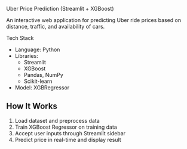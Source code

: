 Uber Price Prediction (Streamlit + XGBoost)

An interactive web application for predicting Uber ride prices based on distance, traffic, and availability of cars.

Tech Stack
- Language: Python
- Libraries:
  - Streamlit
  - XGBoost
  - Pandas, NumPy
  - Scikit-learn
- Model: XGBRegressor


## How It Works
1. Load dataset and preprocess data
2. Train XGBoost Regressor on training data
3. Accept user inputs through Streamlit sidebar
4. Predict price in real-time and display result
